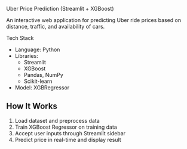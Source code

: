 Uber Price Prediction (Streamlit + XGBoost)

An interactive web application for predicting Uber ride prices based on distance, traffic, and availability of cars.

Tech Stack
- Language: Python
- Libraries:
  - Streamlit
  - XGBoost
  - Pandas, NumPy
  - Scikit-learn
- Model: XGBRegressor


## How It Works
1. Load dataset and preprocess data
2. Train XGBoost Regressor on training data
3. Accept user inputs through Streamlit sidebar
4. Predict price in real-time and display result
